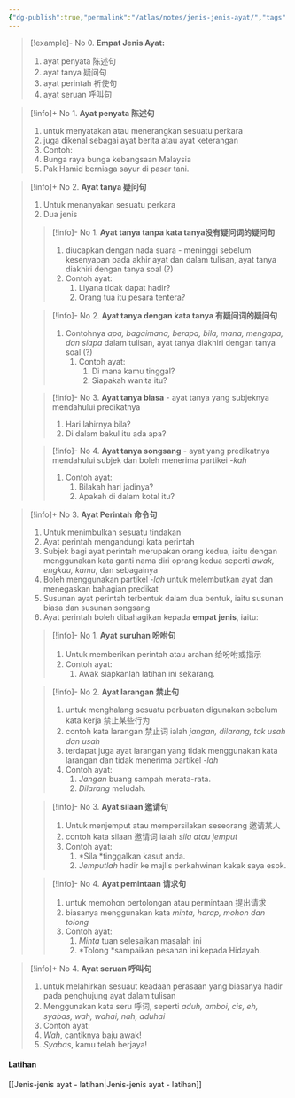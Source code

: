```yaml
---
{"dg-publish":true,"permalink":"/atlas/notes/jenis-jenis-ayat/","tags":["Tuition/BM/Material"]}
---
```



> [!example]- No 0. **Empat Jenis Ayat:** 
> 1. ayat penyata 陈述句
> 2. ayat tanya 疑问句
> 3. ayat perintah 祈使句
> 4. ayat seruan 呼叫句

> [!info]+ No 1. **Ayat penyata 陈述句**
> 1. untuk menyatakan atau menerangkan sesuatu perkara
> 2. juga dikenal sebagai ayat berita atau ayat keterangan
> 3. Contoh: 
>	1. Bunga raya bunga kebangsaan Malaysia
>	2. Pak Hamid berniaga sayur di pasar tani.

> [!info]+ No 2. **Ayat tanya 疑问句**
> 1. Untuk menanyakan sesuatu perkara
> 2. Dua jenis
> 
> > [!info]-	No 1. **Ayat tanya tanpa kata tanya没有疑问词的疑问句** 
> > 1. diucapkan dengan nada suara - meninggi sebelum kesenyapan pada akhir ayat dan dalam tulisan, ayat tanya diakhiri dengan tanya soal (?)
> > 2. Contoh ayat:
> > 	1. Liyana tidak dapat hadir?
> > 	2. Orang tua itu pesara tentera?
>
> > [!info]-	No 2. **Ayat tanya dengan kata tanya 有疑问词的疑问句**
> > 1. Contohnya *apa, bagaimana, berapa, bila, mana, mengapa, dan siapa* dalam tulisan, ayat tanya diakhiri dengan tanya soal (?)
> > 	1. Contoh ayat:
> > 		1. Di mana kamu tinggal?
> > 		2. Siapakah wanita itu?
>
> > [!info]- No 3. **Ayat tanya biasa** - ayat tanya yang subjeknya mendahului predikatnya
> > 1. Hari lahirnya bila?
> > 2. Di dalam bakul itu ada apa?
> 
> > [!info]-	No 4. **Ayat tanya songsang** - ayat yang predikatnya mendahului subjek dan boleh menerima partikei *-kah*
> > 1. Contoh ayat:
> > 	1. Bilakah hari jadinya?
> > 	2. Apakah di dalam kotal itu?

> [!info]+ No 3. **Ayat Perintah 命令句**
> 1. Untuk menimbulkan sesuatu tindakan
> 2. Ayat perintah mengandungi kata perintah
> 3. Subjek bagi ayat perintah merupakan orang kedua, iaitu dengan menggunakan kata ganti nama diri oprang kedua seperti *awak, engkau, kamu*, dan sebagainya
> 4. Boleh menggunakan partikel *-lah* untuk melembutkan ayat dan menegaskan bahagian predikat
> 5. Susunan ayat perintah terbentuk dalam dua bentuk, iaitu susunan biasa dan susunan songsang
> 6. Ayat perintah boleh dibahagikan kepada **empat jenis**, iaitu:
>
> > [!info]- No 1. **Ayat suruhan 吩咐句**
> > 1. Untuk memberikan perintah atau arahan 给吩咐或指示
> > 2. Contoh ayat:
> > 	1. Awak siapkanlah latihan ini sekarang.
> 
> > [!info]-	No 2. **Ayat larangan 禁止句**
> > 1. untuk menghalang sesuatu perbuatan digunakan sebelum kata kerja 禁止某些行为
> > 2. contoh kata larangan 禁止词 ialah *jangan, dilarang, tak usah dan usah* 
> > 3. terdapat juga ayat larangan yang tidak menggunakan kata larangan dan tidak menerima partikel *-lah*
> > 1. Contoh ayat:
> > 	1. *Jangan* buang sampah merata-rata.
> > 	2. *Dilarang* meludah.
> 
> > [!info]- No 3. **Ayat silaan 邀请句**
> > 1. Untuk menjemput atau mempersilakan seseorang 邀请某人
> > 2. contoh kata silaan 邀请词 ialah *sila atau jemput*
> > 3. Contoh ayat:
> > 	1. *Sila *tinggalkan kasut anda.
> > 	2. *Jemputlah* hadir ke majlis perkahwinan kakak saya esok.
> 
> > [!info]- No 4. **Ayat pemintaan 请求句**
> > 1. untuk memohon pertolongan atau permintaan 提出请求
> > 2. biasanya menggunakan kata *minta, harap, mohon dan tolong* 
> > 3. Contoh ayat:
> > 	1. *Minta* tuan selesaikan masalah ini
> > 	2. *Tolong *sampaikan pesanan ini kepada Hidayah.

> [!info]+ No 4. **Ayat seruan 呼叫句**
> 1. untuk melahirkan sesuaut keadaan perasaan yang biasanya hadir pada penghujung ayat dalam tulisan
> 2. Menggunakan kata seru 呼词, seperti *aduh, amboi, cis, eh, syabas, wah, wahai, nah, aduhai*
> 3. Contoh ayat:
> 	1. *Wah*, cantiknya baju awak!
> 	2. *Syabas*, kamu telah berjaya!

#### Latihan
[[Jenis-jenis ayat - latihan\|Jenis-jenis ayat - latihan]]

